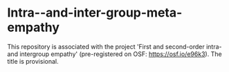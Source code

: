 # Intra--and-inter-group-meta-empathy
This repository is associated with the project 'First and second-order intra- and intergroup empathy' (pre-registered on OSF: https://osf.io/e96k3). The title is provisional.
